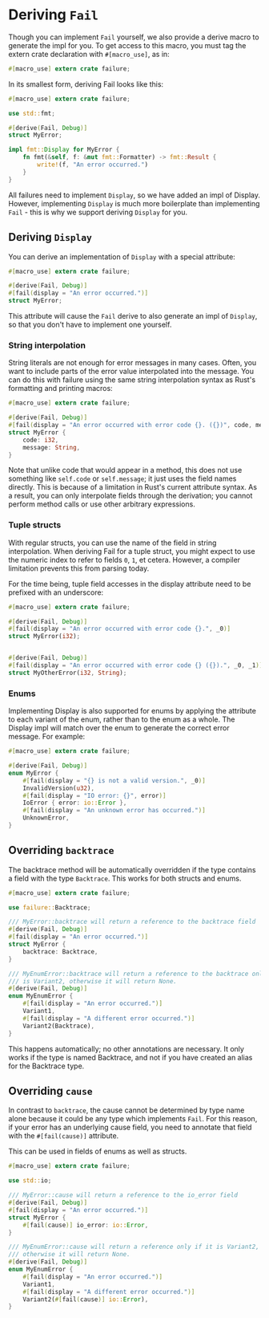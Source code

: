 # Deriving `Fail`

Though you can implement `Fail` yourself, we also provide a derive macro to
generate the impl for you. To get access to this macro, you must tag the extern
crate declaration with `#[macro_use]`, as in:

```rust
#[macro_use] extern crate failure;
```

In its smallest form, deriving Fail looks like this:

```rust
#[macro_use] extern crate failure;

use std::fmt;

#[derive(Fail, Debug)]
struct MyError;

impl fmt::Display for MyError {
    fn fmt(&self, f: &mut fmt::Formatter) -> fmt::Result {
        write!(f, "An error occurred.")
    }
}
```

All failures need to implement `Display`, so we have added an impl of
Display. However, implementing `Display` is much more boilerplate than
implementing `Fail` - this is why we support deriving `Display` for you.

## Deriving `Display`

You can derive an implementation of `Display` with a special attribute:

```rust
#[macro_use] extern crate failure;

#[derive(Fail, Debug)]
#[fail(display = "An error occurred.")]
struct MyError;
```

This attribute will cause the `Fail` derive to also generate an impl of
`Display`, so that you don't have to implement one yourself.

### String interpolation

String literals are not enough for error messages in many cases. Often, you
want to include parts of the error value interpolated into the message. You can
do this with failure using the same string interpolation syntax as Rust's
formatting and printing macros:

```rust
#[macro_use] extern crate failure;

#[derive(Fail, Debug)]
#[fail(display = "An error occurred with error code {}. ({})", code, message)]
struct MyError {
    code: i32,
    message: String,
}
```

Note that unlike code that would appear in a method, this does not use
something like `self.code` or `self.message`; it just uses the field names
directly. This is because of a limitation in Rust's current attribute syntax.
As a result, you can only interpolate fields through the derivation; you cannot
perform method calls or use other arbitrary expressions.

### Tuple structs

With regular structs, you can use the name of the field in string
interpolation. When deriving Fail for a tuple struct, you might expect to use
the numeric index to refer to fields `0`, `1`, et cetera. However, a compiler
limitation prevents this from parsing today.

For the time being, tuple field accesses in the display attribute need to be
prefixed with an underscore:

```rust
#[macro_use] extern crate failure;

#[derive(Fail, Debug)]
#[fail(display = "An error occurred with error code {}.", _0)]
struct MyError(i32);


#[derive(Fail, Debug)]
#[fail(display = "An error occurred with error code {} ({}).", _0, _1)]
struct MyOtherError(i32, String);
```

### Enums

Implementing Display is also supported for enums by applying the attribute to
each variant of the enum, rather than to the enum as a whole. The Display impl
will match over the enum to generate the correct error message. For example:

```rust
#[macro_use] extern crate failure;

#[derive(Fail, Debug)]
enum MyError {
    #[fail(display = "{} is not a valid version.", _0)]
    InvalidVersion(u32),
    #[fail(display = "IO error: {}", error)]
    IoError { error: io::Error },
    #[fail(display = "An unknown error has occurred.")]
    UnknownError,
}
```

## Overriding `backtrace`

The backtrace method will be automatically overridden if the type contains a
field with the type `Backtrace`. This works for both structs and enums.

```rust
#[macro_use] extern crate failure;

use failure::Backtrace;

/// MyError::backtrace will return a reference to the backtrace field
#[derive(Fail, Debug)]
#[fail(display = "An error occurred.")]
struct MyError {
    backtrace: Backtrace,
}

/// MyEnumError::backtrace will return a reference to the backtrace only if it
/// is Variant2, otherwise it will return None.
#[derive(Fail, Debug)]
enum MyEnumError {
    #[fail(display = "An error occurred.")]
    Variant1,
    #[fail(display = "A different error occurred.")]
    Variant2(Backtrace),
}
```

This happens automatically; no other annotations are necessary. It only works
if the type is named Backtrace, and not if you have created an alias for the
Backtrace type.

## Overriding `cause`

In contrast to `backtrace`, the cause cannot be determined by type name alone
because it could be any type which implements `Fail`. For this reason, if your
error has an underlying cause field, you need to annotate that field with
the `#[fail(cause)]` attribute.

This can be used in fields of enums as well as structs.


```rust
#[macro_use] extern crate failure;

use std::io;

/// MyError::cause will return a reference to the io_error field
#[derive(Fail, Debug)]
#[fail(display = "An error occurred.")]
struct MyError {
    #[fail(cause)] io_error: io::Error,
}

/// MyEnumError::cause will return a reference only if it is Variant2,
/// otherwise it will return None.
#[derive(Fail, Debug)]
enum MyEnumError {
    #[fail(display = "An error occurred.")]
    Variant1,
    #[fail(display = "A different error occurred.")]
    Variant2(#[fail(cause)] io::Error),
}
```
